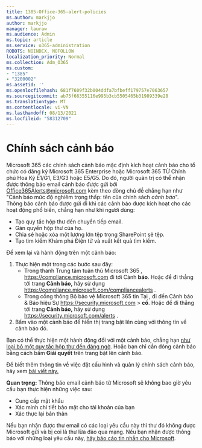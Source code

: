 ```yaml
---
title: 1385-Office-365-alert-policies
ms.author: markjjo
author: markjjo
manager: lauraw
ms.audience: Admin
ms.topic: article
ms.service: o365-administration
ROBOTS: NOINDEX, NOFOLLOW
localization_priority: Normal
ms.collection: Adm_O365
ms.custom:
- "1385"
- "3200002"
ms.assetid: ''
ms.openlocfilehash: 681f7609f32b004ddfa7bfbeff179757e7063657
ms.sourcegitcommit: ab75f66355116e995b3cb5505465b31989339e28
ms.translationtype: MT
ms.contentlocale: vi-VN
ms.lasthandoff: 08/13/2021
ms.locfileid: "58312709"
---
```

# <a name="alert-policies"></a>Chính sách cảnh báo

Microsoft 365 các chính [](https://docs.microsoft.com/microsoft-365/compliance/alert-policies#default-alert-policies) sách cảnh báo mặc định kích hoạt cảnh báo cho tổ chức có đăng ký Microsoft 365 Enterprise hoặc Microsoft 365 TỪ Chính phủ Hoa Kỳ E1/G1, E3/G3 hoặc E5/G5. Do đó, người quản trị có thể nhận được thông báo email cảnh báo được gửi bởi Office365Alerts@microsoft.com kèm theo dòng chủ đề chẳng hạn như "Cảnh báo mức độ nghiêm trọng thấp: tên của chính sách *cảnh báo*". Thông báo cảnh báo được gửi đi khi các cảnh báo được kích hoạt cho các hoạt động phổ biến, chẳng hạn như khi người dùng:

- Tạo quy tắc hộp thư đến chuyển tiếp email.
- Gán quyền hộp thư của họ.
- Chia sẻ hoặc xóa một lượng lớn tệp trong SharePoint sẻ tệp.
- Tạo tìm kiếm Khám phá Điện tử và xuất kết quả tìm kiếm.

Để xem lại và hành động trên một cảnh báo:

1. Thực hiện một trong các bước sau đây:
   - Trong thanh Trung tâm tuân thủ Microsoft 365 , <https://compliance.microsoft.com> đi tới Cảnh **báo**. Hoặc để đi thẳng tới trang **Cảnh báo,** hãy sử dụng <https://compliance.microsoft.com/compliancealerts> .
   - Trong cổng thông Bộ bảo vệ Microsoft 365 tin Tại , đi đến Cảnh báo & Báo hiệu Sự <https://security.microsoft.com>  \> **cố**. Hoặc để đi thẳng tới trang **Cảnh báo,** hãy sử dụng <https://security.microsoft.com/alerts> .
2. Bấm vào một cảnh báo để hiển thị trang bật lên cùng với thông tin về cảnh báo đó.

Bạn có thể thực hiện một hành động đối với một cảnh báo, chẳng hạn [như loại bỏ một quy tắc hộp thư đến đáng ngờ](https://docs.microsoft.com/microsoft-365/security/office-365-security/responding-to-a-compromised-email-account). Hoặc bạn chỉ cần đóng cảnh báo bằng cách bấm **Giải quyết** trên trang bật lên cảnh báo.

Để biết thêm thông tin về việc đặt cấu hình và quản lý chính sách cảnh báo, hãy xem [bài viết này.](https://docs.microsoft.com/microsoft-365/compliance/alert-policies)

**Quan trọng:** Thông báo email cảnh báo từ Microsoft sẽ không bao giờ yêu cầu bạn thực hiện những việc sau:

- Cung cấp mật khẩu
- Xác minh chi tiết bảo mật cho tài khoản của bạn
- Xác thực lại bản thân

Nếu bạn nhận được thư email có các loại yêu cầu này thì thư đó không được Microsoft gửi và bị coi là thư lừa đảo qua mạng. Nếu bạn nhận được thông báo với những loại yêu cầu này, [hãy báo cáo tin nhắn cho Microsoft](https://docs.microsoft.com/microsoft-365/security/office-365-security/report-junk-email-messages-to-microsoft).
